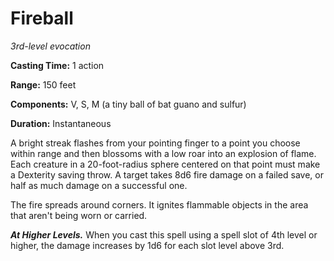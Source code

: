 <title>Fireball</title>

# Fireball

_3rd-level evocation_

**Casting Time:** 1 action

**Range:** 150 feet

**Components:** V, S, M (a tiny ball of bat guano and sulfur)

**Duration:** Instantaneous

A bright streak flashes from your pointing
finger to a point you choose within range and
then blossoms with a low roar into an
explosion of flame. Each creature in a
20-foot-radius sphere centered on that point
must make a Dexterity saving throw. A target
takes 8d6 fire damage on a failed save, or
half as much damage on a successful
one.

The fire spreads around corners. It ignites
flammable objects in the area that aren't
being worn or carried.

_**At Higher Levels.**_ When you cast this
spell using a spell slot of 4th level or
higher, the damage increases by 1d6 for each
slot level above 3rd.



